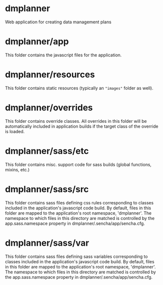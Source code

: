 dmplanner
=========

Web application for creating data management plans

# dmplanner/app

This folder contains the javascript files for the application.

# dmplanner/resources

This folder contains static resources (typically an `"images"` folder as well).

# dmplanner/overrides

This folder contains override classes. All overrides in this folder will be 
automatically included in application builds if the target class of the override
is loaded.

# dmplanner/sass/etc

This folder contains misc. support code for sass builds (global functions, 
mixins, etc.)

# dmplanner/sass/src

This folder contains sass files defining css rules corresponding to classes
included in the application's javascript code build.  By default, files in this 
folder are mapped to the application's root namespace, 'dmplanner'. The
namespace to which files in this directory are matched is controlled by the
app.sass.namespace property in dmplanner/.sencha/app/sencha.cfg. 

# dmplanner/sass/var

This folder contains sass files defining sass variables corresponding to classes
included in the application's javascript code build.  By default, files in this 
folder are mapped to the application's root namespace, 'dmplanner'. The
namespace to which files in this directory are matched is controlled by the
app.sass.namespace property in dmplanner/.sencha/app/sencha.cfg.
